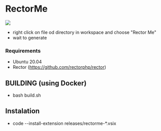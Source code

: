 # RectorMe

![](https://github.com/webad012/vscrectorme/blob/main/src/test/demo.gif)

* right click on file od directory in workspace and choose "Rector Me"
* wait to generate

### Requirements

* Ubuntu 20.04
* Rector (https://github.com/rectorphp/rector)

## BUILDING (using Docker)

* bash build.sh

## Instalation

* code --install-extension releases/rectorme-*.vsix
